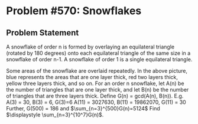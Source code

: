 # Problem #570: Snowflakes 

## Problem Statement 

A snowflake of order n is formed by overlaying an equilateral triangle (rotated by 180 degrees) onto each equilateral triangle of the same size in a snowflake of order n-1. A snowflake of order 1 is a single equilateral triangle.
 
Some areas of the snowflake are overlaid repeatedly. In the above picture, blue represents the areas that are one layer thick, red two layers thick, yellow three layers thick, and so on. 
For an order n snowflake, let A(n) be the number of triangles that are one layer thick, and let B(n) be the number of triangles that are three layers thick. Define G(n) = gcd(A(n), B(n)).
E.g. A(3) = 30, B(3) = 6, G(3)=6
A(11) = 3027630, B(11) = 19862070, G(11) = 30
Further, G(500) = 186 and  $\sum_{n=3}^{500}G(n)=5124$
Find $\displaystyle \sum_{n=3}^{10^7}G(n)$.
